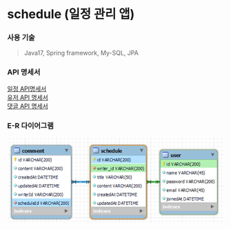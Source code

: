 # schedule (일정 관리 앱)

### 사용 기술
> Java17, Spring framework, My-SQL, JPA

### API 명세서

[일정 API명세서](docs/ScheduleApi.md)<br>
[유저 API 명세서](docs/UserApi.md)<br>
[댓글 API 명세서](docs/CommentApi.md)


### E-R 다이어그램

![erd-image](docs/erdImage/erdImage.png)
